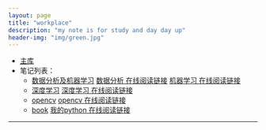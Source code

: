 ```yaml
---
layout: page
title: "workplace"
description: "my note is for study and day day up"
header-img: "img/green.jpg"
---
```


*  [主库](https://github.com/chistoiy)
* 笔记列表：
  *  [数据分析及机器学习](https://github.com/chistoiy/dataAnaly/tree/master) [数据分析 在线阅读链接](https://nbviewer.jupyter.org/github/chistoiy/dataAnaly/blob/master/数据分析/未命名.ipynb) [机器学习 在线阅读链接](https://nbviewer.jupyter.org/github/chistoiy/dataAnaly/blob/master/机器学习/机器学习.ipynb) 
  *  [深度学习](https://github.com/chistoiy/dataAnaly/tree/deeplearning_work) [深度学习 在线阅读链接](https://nbviewer.jupyter.org/github/chistoiy/dataAnaly/blob/deeplearning_work/deeplearning_work.ipynb)
  * [opencv](https://github.com/chistoiy/base_work/tree/opencv) [opencv 在线阅读链接](https://nbviewer.jupyter.org/github/chistoiy/base_work/blob/opencv/opencv.ipynb)
  * [book](https://github.com/chistoiy/base_work/tree/opencv) [我的python 在线阅读链接]( https://nbviewer.jupyter.org/github/chistoiy/my_py_book/blob/master/chapter_one.ipynb)
 

* * *
